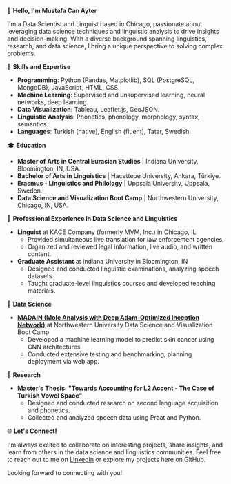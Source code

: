 👋 **Hello, I'm Mustafa Can Ayter**

I'm a Data Scientist and Linguist based in Chicago, passionate about leveraging data science techniques and linguistic analysis to drive insights and decision-making. With a diverse background spanning linguistics, research, and data science, I bring a unique perspective to solving complex problems.

🌟 **Skills and Expertise**

- **Programming**: Python (Pandas, Matplotlib), SQL (PostgreSQL, MongoDB), JavaScript, HTML, CSS.
- **Machine Learning**: Supervised and unsupervised learning, neural networks, deep learning.
- **Data Visualization**: Tableau, Leaflet.js, GeoJSON.
- **Linguistic Analysis**: Phonetics, phonology, morphology, syntax, semantics.
- **Languages**: Turkish (native), English (fluent), Tatar, Swedish.

🎓 **Education**

- **Master of Arts in Central Eurasian Studies** | Indiana University, Bloomington, IN, USA.
- **Bachelor of Arts in Linguistics** | Hacettepe University, Ankara, Türkiye.
- **Erasmus - Linguistics and Philology** | Uppsala University, Uppsala, Sweden.
- **Data Science and Visualization Boot Camp** | Northwestern University, Chicago, IN, USA.

💼 **Professional Experience in Data Science and Linguistics**

- **Linguist** at KACE Company (formerly MVM, Inc.) in Chicago, IL
  * Provided simultaneous live translation for law enforcement agencies.
  * Organized and reviewed legal information, live audio, and written content.
- **Graduate Assistant** at Indiana University in Bloomington, IN
  * Designed and conducted linguistic examinations, analyzing speech datasets.
  * Taught graduate-level linguistics courses and developed teaching materials.

🚀 **Data Science**

- **[MADAIN (Mole Analysis with Deep Adam-Optimized Inception Network)](https://github.com/mustafacanayter/MADAIN)** at Northwestern University Data Science and Visualization Boot Camp
  * Developed a machine learning model to predict skin cancer using CNN architectures.
  * Conducted extensive testing and benchmarking, planning deployment via web app.

🔬 **Research**

- **Master's Thesis: "Towards Accounting for L2 Accent - The Case of Turkish Vowel Space"** 
  * Designed and conducted research on second language acquisition and phonetics.
  * Collected and analyzed speech data using Praat and Python.

🌐 **Let's Connect!**

I'm always excited to collaborate on interesting projects, share insights, and learn from others in the data science and linguistics communities. Feel free to reach out to me on [LinkedIn](https://www.linkedin.com/in/mustafacanayter/) or explore my projects here on GitHub.

Looking forward to connecting with you!
<!---
mustafacanayter/mustafacanayter is a ✨ special ✨ repository because its `README.md` (this file) appears on your GitHub profile.
You can click the Preview link to take a look at your changes.
--->
